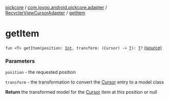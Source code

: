 [pickcore](../../index.md) / [com.lovoo.android.pickcore.adapter](../index.md) / [RecyclerViewCursorAdapter](index.md) / [getItem](./get-item.md)

# getItem

`fun <T> getItem(position: `[`Int`](https://kotlinlang.org/api/latest/jvm/stdlib/kotlin/-int/index.html)`, transform: (Cursor) -> `[`T`](get-item.md#T)`): `[`T`](get-item.md#T)`?` [(source)](https://github.com/lovoo/android-pickpic/blob/master/pickcore/pickcore/src/main/kotlin/com/lovoo/android/pickcore/adapter/RecyclerViewCursorAdapter.kt#L92)

### Parameters

`position` - the requested position

`transform` - the transformation to convert the [Cursor](#) entry to a model class

**Return**
the transformed model for the [Cursor](#) item at this position or null

